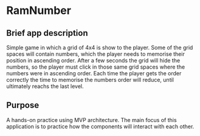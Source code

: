 # RamNumber

## Brief app description
  Simple game in which a grid of 4x4 is show to the player. Some of the grid spaces will contain numbers, which the player needs to memorise their position in ascending order.
After a few seconds the grid will hide the numbers, so the player must click in those same grid spaces where the numbers were in ascending order.
Each time the player gets the order correctly the time to memorise the numbers order will reduce, until ultimately reachs the last level.

## Purpose
  A hands-on practice using MVP architecture.
  The main focus of this application is to practice how the components will interact with each other.
